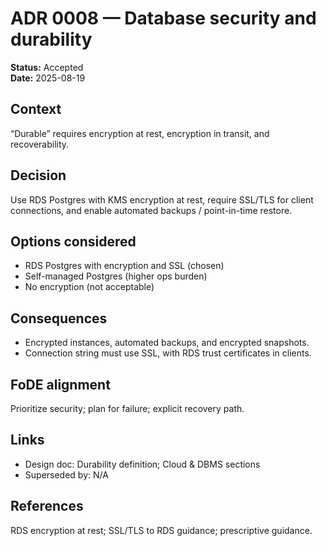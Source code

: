 # ADR 0008 — Database security and durability

**Status:** Accepted  
**Date:** 2025-08-19  

## Context

“Durable” requires encryption at rest, encryption in transit, and recoverability.

## Decision

Use RDS Postgres with KMS encryption at rest, require SSL/TLS for client connections, and enable automated backups / point-in-time restore.

## Options considered

- RDS Postgres with encryption and SSL (chosen)
- Self-managed Postgres (higher ops burden)
- No encryption (not acceptable)

## Consequences

- Encrypted instances, automated backups, and encrypted snapshots.
- Connection string must use SSL, with RDS trust certificates in clients.

## FoDE alignment

Prioritize security; plan for failure; explicit recovery path.

## Links

- Design doc: Durability definition; Cloud & DBMS sections
- Superseded by: N/A

## References

RDS encryption at rest; SSL/TLS to RDS guidance; prescriptive guidance.

